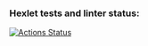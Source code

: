 ### Hexlet tests and linter status:
[![Actions Status](https://github.com/mabredin/python-project-lvl1/workflows/hexlet-check/badge.svg)](https://github.com/mabredin/python-project-lvl1/actions)